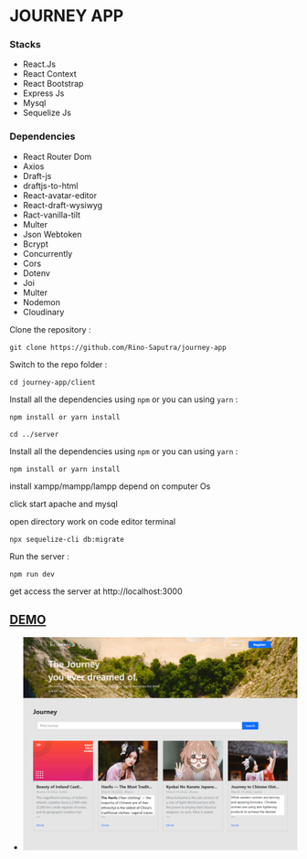 # JOURNEY APP

### Stacks
- React.Js
- React Context
- React Bootstrap
- Express Js
- Mysql
- Sequelize Js


### Dependencies
- React Router Dom
- Axios
- Draft-js
- draftjs-to-html
- React-avatar-editor
- React-draft-wysiwyg
- Ract-vanilla-tilt
- Multer
- Json Webtoken
- Bcrypt
- Concurrently
- Cors
- Dotenv
- Joi
- Multer
- Nodemon
- Cloudinary

Clone the repository :

```
git clone https://github.com/Rino-Saputra/journey-app
```

Switch to the repo folder :

```
cd journey-app/client
```

Install all the dependencies using `npm` or you can using `yarn` :

```
npm install or yarn install
```

```
cd ../server
```

Install all the dependencies using `npm` or you can using `yarn` :

```
npm install or yarn install
```

install xampp/mampp/lampp depend on computer Os

click start apache and mysql

open directory work on code editor terminal

```
npx sequelize-cli db:migrate
```

Run the server :

```
npm run dev
```

get access the server at http://localhost:3000

## [DEMO](https://journey-app-rino.netlify.app/)

- <img src="./client/src/assets/images/Demo/home.png">